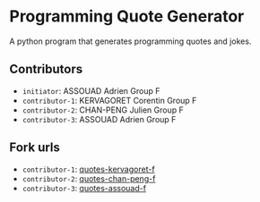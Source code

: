 # Programming Quote Generator

A python program that generates programming quotes and jokes.

## Contributors
- `initiator`: ASSOUAD Adrien Group F
- `contributor-1`: KERVAGORET Corentin Group F
- `contributor-2`: CHAN-PENG Julien Group F
- `contributor-3`: ASSOUAD Adrien Group F 

## Fork urls
- `contributor-1`: [quotes-kervagoret-f](https://github.com/Corentin-k/quotes-kervagoret-f)
- `contributor-2`: [quotes-chan-peng-f](https://github.com/Julien-CP/quotes-chan-peng-f)
- `contributor-3`: [quotes-assouad-f](https://github.com/AdrienAssd/quotes-assouad-f)

